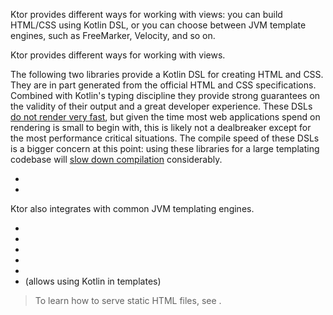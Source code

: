 [//]: # (title: Templating)

<link-summary>Ktor provides different ways for working with views: you can build HTML/CSS using Kotlin DSL, or you can choose between JVM template engines, such as FreeMarker, Velocity, and so on.</link-summary>

Ktor provides different ways for working with views.

The following two libraries provide a Kotlin DSL for creating HTML and CSS. They are in part generated from the official HTML and CSS specifications. Combined with Kotlin's typing discipline they provide strong guarantees on the validity of their output and a great developer experience. These DSLs [do not render very fast](https://github.com/xmlet/template-benchmark), but given the time most web applications spend on rendering is small to begin with, this is likely not a dealbreaker except for the most performance critical situations. The compile speed of these DSLs is a bigger concern at this point: using these libraries for a large templating codebase will [slow down compilation](https://youtrack.jetbrains.com/issue/KT-51416/Compilation-of-kotlinx-html-DSL-should-still-be-faster) considerably.

* [](html_dsl.md)
* [](css_dsl.md)

Ktor also integrates with common JVM templating engines.

* [](freemarker.md)
* [](velocity.md)
* [](mustache.md)
* [](thymeleaf.md)
* [](pebble.md)
* [](jte.md) (allows using Kotlin in templates)

> To learn how to serve static HTML files, see [](Serving_Static_Content.md).
